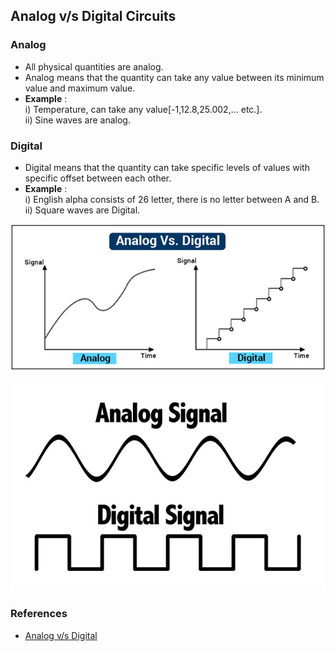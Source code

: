## Analog v/s Digital Circuits

### Analog 

* All physical quantities are analog.
* Analog means that the quantity can take any value between its
minimum value and maximum value.
* **Example** :  
 i) Temperature, can take any value[-1,12.8,25.002,... etc.]. <br />
 ii) Sine waves are analog.

### Digital

* Digital means that the quantity can take specific levels of values
with specific offset between each other.
* **Example** : <br>
i) English alpha consists of 26 letter, there is no letter between A
and B. <br />
ii) Square waves are Digital.

![image](https://github.com/CFI-Electronics-Club/Dev-Board-Documentation/blob/main/Getting%20Started/Images/analogvdigital.png)

![image](https://github.com/CFI-Electronics-Club/Dev-Board-Documentation/blob/main/Getting%20Started/Images/analogvdigital2.jpg)

### References
* [Analog v/s Digital](https://learn.sparkfun.com/tutorials/analog-vs-digital/all)
